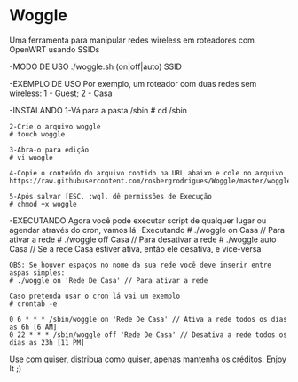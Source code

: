 # Woggle
Uma ferramenta para manipular redes wireless em roteadores com OpenWRT usando SSIDs

-MODO DE USO
    ./woggle.sh (on|off|auto) SSID

-EXEMPLO DE USO
    Por exemplo, um roteador com duas redes sem wireless: 1 - Guest; 2 - Casa


-INSTALANDO
    1-Vá para a pasta /sbin
    # cd /sbin

    2-Crie o arquivo woggle
    # touch woggle

    3-Abra-o para edição
    # vi woogle

    4-Copie o conteúdo do arquivo contido na URL abaixo e cole no arquivo
    https://raw.githubusercontent.com/rosbergrodrigues/Woggle/master/woggle

    5-Após salvar [ESC, :wq], dê permissões de Execução
    # chmod +x woggle


-EXECUTANDO
    Agora você pode executar script de qualquer lugar ou agendar através do cron, vamos lá
    -Executando
    # ./woggle on Casa // Para ativar a rede
    # ./woggle off Casa // Para desativar a rede
    # ./woggle auto Casa // Se a rede Casa estiver ativa, então ele desativa, e vice-versa

    OBS: Se houver espaços no nome da sua rede você deve inserir entre aspas simples:
    # ./woggle on 'Rede De Casa' // Para ativar a rede

    Caso pretenda usar o cron lá vai um exemplo
    # crontab -e

    0 6 * * * /sbin/woggle on 'Rede De Casa' // Ativa a rede todos os dias as 6h [6 AM]
    0 22 * * * /sbin/woggle off 'Rede De Casa' // Desativa a rede todos os dias as 23h [11 PM]

Use com quiser, distribua como quiser, apenas mantenha os créditos.
Enjoy It ;)

